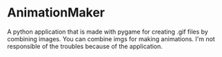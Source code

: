 # AnimationMaker
A python application that is made with pygame for creating .gif files by combining images.
You can combine imgs for making animations.
I'm not responsible of the troubles because of the application.
